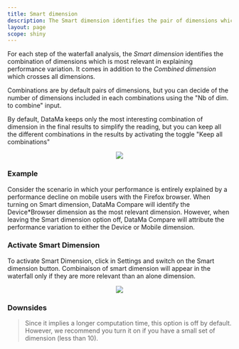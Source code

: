 ```yaml
---
title: Smart dimension
description: The Smart dimension identifies the pair of dimensions which is most relevant in explaining performance variation.
layout: page
scope: shiny
---
```


For each step of the waterfall analysis, the *Smart dimension* identifies the combination of dimensions which is most relevant in explaining performance variation. It comes in addition to the *Combined dimension* which crosses all dimensions.

Combinations are by default pairs of dimensions, but you can decide of the number of dimensions included in each combinations using the "Nb of dim. to combine" input.

By default, DataMa keeps only the most interesting combination of dimension in the final results to simplify the reading, but you can keep all the different combinations in the results by activating the toggle "Keep all combinations"

<center><img src="{{site.url}}/{{site.baseurl}}/core_app/compare/web_application/menu/images/Smart-Dimension-768x188.png"/></center>

### Example

Consider the scenario in which your performance is entirely explained by a performance decline on mobile users with the Firefox browser. When turning on Smart dimension, DataMa Compare will identify the Device*Browser dimension as the most relevant dimension. However, when leaving the Smart dimension option off, DataMa Compare will attribute the performance variation to either the Device or Mobile dimension.

### Activate Smart Dimension

To activate Smart Dimension, click in Settings and switch on the Smart dimension button. Combinaison of smart dimension will appear in the waterfall only if they are more relevant than an alone dimension.

<center><img src="{{site.url}}/{{site.baseurl}}/core_app/compare/web_application/menu/images/ActivateSmartDimension-300x228.jpg"/></center>

### Downsides

> Since it implies a longer computation time, this option is off by default. However, we recommend you turn it on if you have a small set of dimension (less than 10).
